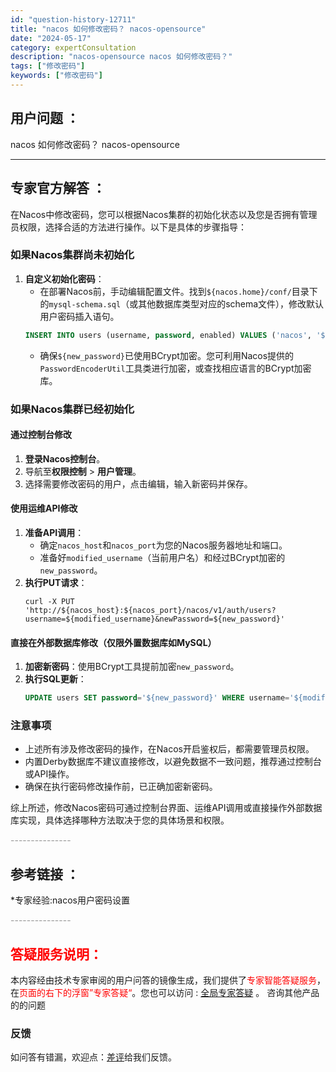 ```yaml
---
id: "question-history-12711"
title: "nacos 如何修改密码？ nacos-opensource"
date: "2024-05-17"
category: expertConsultation
description: "nacos-opensource nacos 如何修改密码？"
tags: ["修改密码"]
keywords: ["修改密码"]
---
```


## 用户问题 ： 
 nacos 如何修改密码？ nacos-opensource 

---------------
## 专家官方解答 ：

在Nacos中修改密码，您可以根据Nacos集群的初始化状态以及您是否拥有管理员权限，选择合适的方法进行操作。以下是具体的步骤指导：

### 如果Nacos集群尚未初始化

1. **自定义初始化密码**：
   - 在部署Nacos前，手动编辑配置文件。找到`${nacos.home}/conf/`目录下的`mysql-schema.sql`（或其他数据库类型对应的schema文件），修改默认用户密码插入语句。
   ```sql
   INSERT INTO users (username, password, enabled) VALUES ('nacos', '${new_password}', TRUE);
   ```
   - 确保`${new_password}`已使用BCrypt加密。您可利用Nacos提供的`PasswordEncoderUtil`工具类进行加密，或查找相应语言的BCrypt加密库。

### 如果Nacos集群已经初始化

#### 通过控制台修改

1. **登录Nacos控制台**。
2. 导航至**权限控制** > **用户管理**。
3. 选择需要修改密码的用户，点击编辑，输入新密码并保存。

#### 使用运维API修改

1. **准备API调用**：
   - 确定`nacos_host`和`nacos_port`为您的Nacos服务器地址和端口。
   - 准备好`modified_username`（当前用户名）和经过BCrypt加密的`new_password`。
2. **执行PUT请求**：
   ```shell
   curl -X PUT 'http://${nacos_host}:${nacos_port}/nacos/v1/auth/users?username=${modified_username}&newPassword=${new_password}'
   ```

#### 直接在外部数据库修改（仅限外置数据库如MySQL）

1. **加密新密码**：使用BCrypt工具提前加密`new_password`。
2. **执行SQL更新**：
   ```sql
   UPDATE users SET password='${new_password}' WHERE username='${modified_username}';
   ```

### 注意事项
- 上述所有涉及修改密码的操作，在Nacos开启鉴权后，都需要管理员权限。
- 内置Derby数据库不建议直接修改，以避免数据不一致问题，推荐通过控制台或API操作。
- 确保在执行密码修改操作前，已正确加密新密码。

综上所述，修改Nacos密码可通过控制台界面、运维API调用或直接操作外部数据库实现，具体选择哪种方法取决于您的具体场景和权限。


<font color="#949494">---------------</font> 


## 参考链接 ：

*专家经验:nacos用户密码设置 


 <font color="#949494">---------------</font> 
 


## <font color="#FF0000">答疑服务说明：</font> 

本内容经由技术专家审阅的用户问答的镜像生成，我们提供了<font color="#FF0000">专家智能答疑服务</font>，在<font color="#FF0000">页面的右下的浮窗”专家答疑“</font>。您也可以访问 : [全局专家答疑](https://opensource.alibaba.com/chatBot) 。 咨询其他产品的的问题

### 反馈
如问答有错漏，欢迎点：[差评](https://ai.nacos.io/user/feedbackByEnhancerGradePOJOID?enhancerGradePOJOId=13862)给我们反馈。
